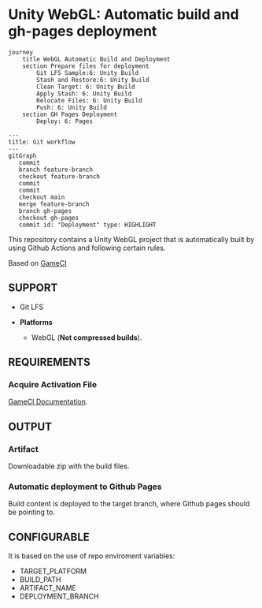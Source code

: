 # Unity WebGL: Automatic build and gh-pages deployment

```mermaid
journey
	title WebGL Automatic Build and Deployment
	section Prepare files for deployment
        Git LFS Sample:6: Unity Build
		Stash and Restore:6: Unity Build
		Clean Target: 6: Unity Build
        Apply Stash: 6: Unity Build
        Relocate Files: 6: Unity Build
        Push: 6: Unity Build
    section GH Pages Deployment
        Deploy: 6: Pages
```

```mermaid
---
title: Git workflow
---
gitGraph
   commit
   branch feature-branch
   checkout feature-branch
   commit
   commit
   checkout main
   merge feature-branch
   branch gh-pages
   checkout gh-pages
   commit id: "Deployment" type: HIGHLIGHT
```

This repository contains a Unity WebGL project that is automatically built by using Github Actions and following certain rules.

Based on [GameCI](https://game.ci/docs/github/getting-started/)

## SUPPORT
- Git LFS

- **Platforms**
	- WebGL (**Not compressed builds**).

## REQUIREMENTS

### Acquire Activation File
[GameCI Documentation](https://game.ci/docs/github/activation).


## OUTPUT

### Artifact
Downloadable zip with the build files.

### Automatic deployment to Github Pages
Build content is deployed to the target branch, where Github pages should be pointing to.

## CONFIGURABLE

It is based on the use of repo enviroment variables:

- TARGET_PLATFORM
- BUILD_PATH
- ARTIFACT_NAME
- DEPLOYMENT_BRANCH

